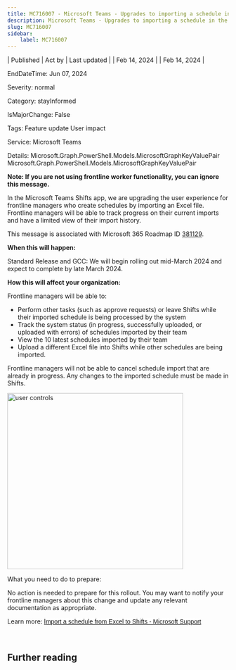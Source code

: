 ```yaml
---
title: MC716007 - Microsoft Teams - Upgrades to importing a schedule in the Shifts app
description: Microsoft Teams - Upgrades to importing a schedule in the Shifts app
slug: MC716007
sidebar:
    label: MC716007
---
```



| Published | Act by | Last updated |
| Feb 14, 2024 |  | Feb 14, 2024 |

EndDateTime: Jun 07, 2024

Severity: normal

Category: stayInformed

IsMajorChange: False

Tags: Feature update User impact

Service: Microsoft Teams

Details: Microsoft.Graph.PowerShell.Models.MicrosoftGraphKeyValuePair Microsoft.Graph.PowerShell.Models.MicrosoftGraphKeyValuePair

<p><b>Note: If you are not using frontline worker functionality, you can ignore this message.</b></p><p>In the Microsoft Teams Shifts app, we are upgrading the user experience for frontline managers who create schedules by importing an Excel file. Frontline managers will be able to track progress on their current imports and have a limited view of their import history.&nbsp;<br></p><p>This message is associated with Microsoft 365 Roadmap ID <a href="https://www.microsoft.com/microsoft-365/roadmap?filters=&amp;searchterms=381129" target="_blank">381129</a>.<br></p><p><b>When this will happen:</b></p><p>Standard Release and GCC: We will begin rolling out mid-March 2024 and expect to complete by late March 2024.</p><p><b>How this will affect your organization:</b></p><p>Frontline managers will be able to:<br></p><ul><li>Perform other tasks (such as approve requests) or leave Shifts while their imported schedule is being processed by the system</li><li>Track the system status (in progress, successfully uploaded, or uploaded with errors) of schedules imported by their team</li><li>View the 10 latest schedules imported by their team</li><li>Upload a different Excel file into Shifts while other schedules are being imported. 
</li></ul><p>Frontline managers will not be able to cancel schedule import that are already in progress. Any changes to the imported schedule must be made in Shifts. 
</p><p><img src="https://img-prod-cms-rt-microsoft-com.akamaized.net/cms/api/am/imageFileData/RW1hrD8?ver=8a52" style="width: 400px;" alt="user controls"><br></p><p>What you need to do to prepare:<br></p><p>No action is needed to prepare for this rollout. You may want to notify your frontline managers about this change and update any relevant documentation as appropriate.</p><p>Learn more:&nbsp;<a href="https://prod.support.services.microsoft.com/office/import-a-schedule-from-excel-to-shifts-cf3923e4-c5f5-457f-9c98-d344684dc0b0" target="_blank" style="">I</a><a href="https://prod.support.services.microsoft.com/office/import-a-schedule-from-excel-to-shifts-cf3923e4-c5f5-457f-9c98-d344684dc0b0" target="_blank" style="font-family: sans-serif; font-weight: 400; background-color: rgb(255, 255, 255);">mport a schedule from Excel to Shifts - Microsoft Support</a><br></p><p><br></p>

## Further reading
